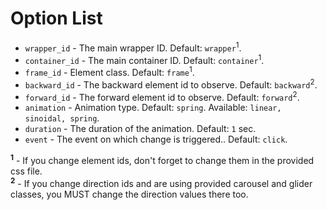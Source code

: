 # Option List #

  * `wrapper_id` - The main wrapper ID. Default: `wrapper`<sup>1</sup>.
  * `container_id` - The main container ID. Default: `container`<sup>1</sup>.
  * `frame_id` - Element class. Default: `frame`<sup>1</sup>.
  * `backward_id` - The backward element id to observe. Default: `backward`<sup>2</sup>.
  * `forward_id` - The forward element id to observe. Default: `forward`<sup>2</sup>.
  * `animation` - Animation type. Default: `spring`. Available: `linear, sinoidal, spring`.
  * `duration` - The duration of the animation. Default: `1` sec.
  * `event` - The event on which change is triggered.. Default: `click`.

**<sup>1</sup>** - If you change element ids, don't forget to change them in the provided css file. <br />
**<sup>2</sup>** - If you change direction ids and are using provided carousel and glider classes, you MUST change the direction values there too.